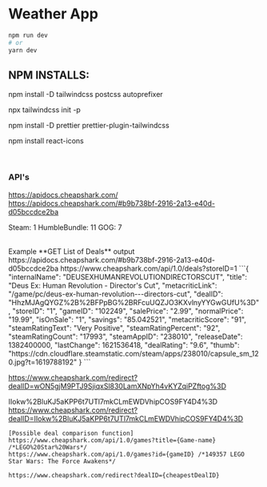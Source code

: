 # Weather App

```bash
npm run dev
# or
yarn dev
```

## NPM INSTALLS:

npm install -D tailwindcss postcss autoprefixer

npx tailwindcss init -p

npm install -D prettier prettier-plugin-tailwindcss

npm install react-icons

<br>

### API's

https://apidocs.cheapshark.com/
https://apidocs.cheapshark.com/#b9b738bf-2916-2a13-e40d-d05bccdce2ba

Steam: 1
HumbleBundle: 11
GOG: 7

<br>
Example **GET List of Deals** output
https://apidocs.cheapshark.com/#b9b738bf-2916-2a13-e40d-d05bccdce2ba
https://www.cheapshark.com/api/1.0/deals?storeID=1
```{
"internalName": "DEUSEXHUMANREVOLUTIONDIRECTORSCUT",
"title": "Deus Ex: Human Revolution - Director's Cut",
"metacriticLink": "/game/pc/deus-ex-human-revolution---directors-cut",
"dealID": "HhzMJAgQYGZ%2B%2BFPpBG%2BRFcuUQZJO3KXvlnyYYGwGUfU%3D",
"storeID": "1",
"gameID": "102249",
"salePrice": "2.99",
"normalPrice": "19.99",
"isOnSale": "1",
"savings": "85.042521",
"metacriticScore": "91",
"steamRatingText": "Very Positive",
"steamRatingPercent": "92",
"steamRatingCount": "17993",
"steamAppID": "238010",
"releaseDate": 1382400000,
"lastChange": 1621536418,
"dealRating": "9.6",
"thumb": "https://cdn.cloudflare.steamstatic.com/steam/apps/238010/capsule_sm_120.jpg?t=1619788192"
}
```

https://www.cheapshark.com/redirect?dealID=wON5gjM9PTJ9SjiqxSl830LamXNpYh4vKYZqiPZftog%3D

IIokw%2BluKJ5aKPP6t7UTl7mkCLmEWDVhipCOS9FY4D4%3D
https://www.cheapshark.com/redirect?dealID=IIokw%2BluKJ5aKPP6t7UTl7mkCLmEWDVhipCOS9FY4D4%3D

```
[Possible deal comparison function]
https://www.cheapshark.com/api/1.0/games?title={Game-name} /*LEGO%20Star%20Wars*/
https://www.cheapshark.com/api/1.0/games?id={gameID} /*149357 LEGO Star Wars: The Force Awakens*/
```

```
https://www.cheapshark.com/redirect?dealID={cheapestDealID}
```
